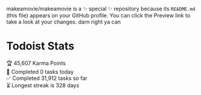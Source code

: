makeamovie/makeamovie is a ✨ special ✨ repository because its `README.md` (this file) appears on your GitHub profile.
You can click the Preview link to take a look at your changes. darn right ya can

# Todoist Stats

<!-- TODO-IST:START -->
🏆  45,607 Karma Points           
🌸  Completed 0 tasks today           
✅  Completed 31,912 tasks so far           
⏳  Longest streak is 328 days
<!-- TODO-IST:END -->